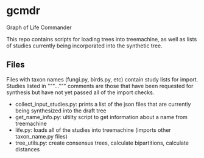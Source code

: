 gcmdr
=====

Graph of Life Commander

This repo contains scripts for loading trees into treemachine, as well as lists of studies currently being incorporated into the synthetic tree. 

Files
-----

Files with taxon names (fungi.py, birds.py, etc) contain study lists for import. Studies listed in """…""" comments are those that have been requested for synthesis but have not yet passed all of the import checks.

* collect\_input\_studies.py: prints a list of the json files that are currently being synthesized into the draft tree
* get\_name\_info.py: ultilty script to get information about a name from treemachine
* life.py: loads all of the studies into treemachine (imports other taxon_name.py files)
* tree\_utils.py: create consensus trees, calculate bipartitions, calculate distances
